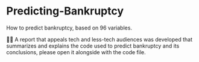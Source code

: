 # Predicting-Bankruptcy
How to predict bankruptcy, based on 96 variables.

✍🏽 A report that appeals tech and less-tech audiences was developed that summarizes and explains the code used to predict bankruptcy and its conclusions, please open it alongside with the code file.
